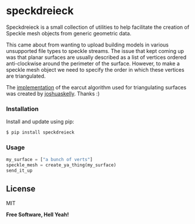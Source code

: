 # speckdreieck

Speckdreieck is a small collection of utilities to help facilitate the creation of Speckle mesh objects from generic geometric data. 

This came about from wanting to upload building models in various unsupported file types to speckle streams. The issue that kept coming up was that planar surfaces are usually described as a list of vertices ordered anti-clockwise around the perimeter of the surface. However, to make a speckle mesh object we need to specify the order in which these vertices are triangulated. 

The [implementation](https://github.com/joshuaskelly/earcut-python) of the earcut algorithm used for triangulating surfaces was created by [joshuaskelly](https://github.com/joshuaskelly). Thanks :) 

### Installation

Install and update using pip:

```sh
$ pip install speckdreieck
```

### Usage

```python 
my_surface = ["a bunch of verts"]
speckle_mesh = create_ya_thing(my_surface)
send_it_up 

```

License
----

MIT

**Free Software, Hell Yeah!**
